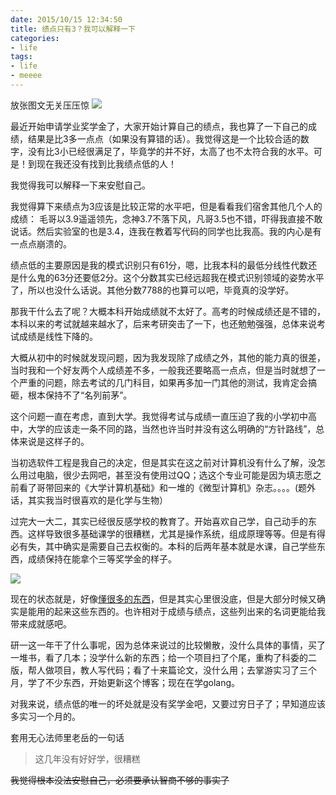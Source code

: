 ```yaml
---
date: 2015/10/15 12:34:50
title: 绩点只有3？我可以解释一下
categories:
- life
tags:
- life
- meeee
---
```


放张图文无关压压惊
![](/images/post/title-pic-1.jpg)

最近开始申请学业奖学金了，大家开始计算自己的绩点，我也算了一下自己的成绩，结果是比3多一点点（如果没有算错的话）。我觉得这是一个比较合适的数字，没有比3小已经很满足了，毕竟学的并不好，太高了也不太符合我的水平。可是！到现在我还没有找到比我绩点低的人！

我觉得我可以解释一下来安慰自己。

我觉得算下来绩点为3应该是比较正常的水平吧，但是看看我们宿舍其他几个人的成绩： 毛哥以3.9遥遥领先，念神3.7不落下风，凡哥3.5也不错，吓得我直接不敢说话。然后实验室的也是3.4，连我在教着写代码的同学也比我高。我的内心是有一点点崩溃的。

绩点低的主要原因是我的模式识别只有61分，嗯，比我本科的最低分线性代数还是什么鬼的63分还要低2分。这个分数其实已经远超我在模式识别领域的姿势水平了，所以也没什么话说。其他分数7788的也算可以吧，毕竟真的没学好。

那我干什么去了呢？大概本科开始成绩就不太好了。高考的时候成绩还是不错的，本科以来的考试就越来越水了，后来考研突击了一下，也还勉勉强强，总体来说考试成绩是线性下降的。

大概从初中的时候就发现问题，因为我发现除了成绩之外，其他的能力真的很差，当时我和一个好友两个人成绩差不多，一般我还要略高一点点，但是当时就想了一个严重的问题，除去考试的几门科目，如果再多加一门其他的测试，我肯定会搞砸，根本保持不了“名列前茅”。

这个问题一直在考虑，直到大学。我觉得考试与成绩一直压迫了我的小学初中高中，大学的应该走一条不同的路，当然也许当时并没有这么明确的“方针路线”，总体来说是这样子的。

当初选软件工程是我自己的决定，但是其实在这之前对计算机没有什么了解，没怎么用过电脑，很少去网吧，甚至没有使用过QQ；选这个专业可能是因为填志愿之前看了哥带回来的《大学计算机基础》和一堆的《微型计算机》杂志。。。。(题外话，其实我当时很喜欢的是化学与生物）

过完大一大二，其实已经很反感学校的教育了。开始喜欢自己学，自己动手的东西。这样导致很多基础课学的很糟糕，尤其是操作系统，组成原理等等。但是有得必有失，其中确实是需要自己去权衡的。本科的后两年基本就是水课，自己学些东西，成绩保持在能拿个三等奖学金的样子。

![](/images/post/bab8ab1fgw1eib2.gif)

现在的状态就是，好像[懂很多的东西](http://wuxu92.github.io/about.html "http://wuxu92.github.io/about.html")，但是其实心里很没底，但是大部分时候又确实是能用的起来这些东西的。也许相对于成绩与绩点，这些列出来的名词更能给我带来成就感吧。

研一这一年干了什么事呢，因为总体来说过的比较懒散，没什么具体的事情，买了一堆书，看了几本；没学什么新的东西；给一个项目扫了个尾，重构了科委的二版，帮人做项目，教人写代码；看了十来篇论文，没什么用；去掌游实习了三个月，学了不少东西，开始更新这个博客；现在在学golang。

对我来说，绩点低的唯一的坏处就是没有奖学金吧，又要过穷日子了；早知道应该多实习一个月的。

套用无心法师里老岳的一句话

> 这几年没有好好学，很糟糕

<del>我觉得根本没法安慰自己，必须要承认智商不够的事实了</del>
